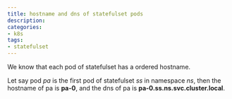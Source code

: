 ```yaml
---
title: hostname and dns of statefulset pods
description: 
categories:
- k8s
tags:
- statefulset
---
```

We know that each pod of statefulset has a ordered hostname. 

Let say pod *pa* is the first pod of statefulset *ss* in namespace *ns*, then the hostname of pa is **pa-0**, and the dns of pa is **pa-0.ss.ns.svc.cluster.local**.


